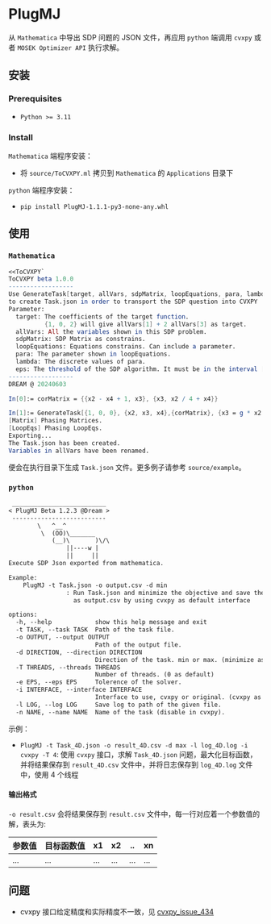 # PlugMJ

从 `Mathematica` 中导出 SDP 问题的 JSON 文件，再应用 `python` 端调用 `cvxpy` 或者 `MOSEK Optimizer API` 执行求解。

## 安装

### Prerequisites

- `Python >= 3.11`

### Install

`Mathematica` 端程序安装：

- 将 `source/ToCVXPY.ml` 拷贝到 `Mathematica` 的 `Applications` 目录下

`python` 端程序安装：

- `pip install PlugMJ-1.1.1-py3-none-any.whl`

## 使用

### `Mathematica` 

```mathematica
<<ToCVXPY`
ToCVXPY beta 1.0.0
------------------
Use GenerateTask[target, allVars, sdpMatrix, loopEquations, para, lambda, eps]
to create Task.json in order to transport the SDP question into CVXPY
Parameter: 
  target: The coefficients of the target function.
          {1, 0, 2} will give allVars[1] + 2 allVars[3] as target.
  allVars: All the variables shown in this SDP problem. 
  sdpMatrix: SDP Matrix as constrains. 
  loopEquations: Equations constrains. Can include a parameter.
  para: The parameter shown in loopEquations. 
  lambda: The discrete values of para. 
  eps: The threshold of the SDP algorithm. It must be in the interval [10^-9, 10^-3]
------------------
DREAM @ 20240603

In[0]:= corMatrix = {{x2 - x4 + 1, x3}, {x3, x2 / 4 + x4}}

In[1]:= GenerateTask[{1, 0, 0}, {x2, x3, x4},{corMatrix}, {x3 = g * x2 - x4}, g, Table[i,{i,.1, 1, .1}], 10^-6]
[Matrix] Phasing Matrices.
[LoopEqs] Phasing LoopEqs.
Exporting...
The Task.json has been created.
Variables in allVars have been renamed. 
```

便会在执行目录下生成 `Task.json` 文件。更多例子请参考 `source/example`。

### `python`

```txt
 __________________________ 
< PlugMJ Beta 1.2.3 @Dream >
 -------------------------- 
        \   ^__^
         \  (OO)\_______
            (__)\       )\/\
                ||----w |
                ||     ||
Execute SDP Json exported from mathematica. 

Example: 
    PlugMJ -t Task.json -o output.csv -d min
                : Run Task.json and minimize the objective and save the result 
                  as output.csv by using cvxpy as default interface

options:
  -h, --help            show this help message and exit
  -t TASK, --task TASK  Path of the task file.
  -o OUTPUT, --output OUTPUT
                        Path of the output file.
  -d DIRECTION, --direction DIRECTION
                        Direction of the task. min or max. (minimize as default)
  -T THREADS, --threads THREADS
                        Number of threads. (0 as default)
  -e EPS, --eps EPS     Tolerence of the solver.
  -i INTERFACE, --interface INTERFACE
                        Interface to use, cvxpy or original. (cvxpy as default)
  -l LOG, --log LOG     Save log to path of the given file.
  -n NAME, --name NAME  Name of the task (disable in cvxpy).
```

示例：
  - `PlugMJ -t Task_4D.json -o result_4D.csv -d max -l log_4D.log -i cvxpy -T 4`: 使用 `cvxpy` 接口，求解 `Task_4D.json` 问题，最大化目标函数，并将结果保存到 `result_4D.csv` 文件中，并将日志保存到 `log_4D.log` 文件中，使用 4 个线程

#### 输出格式 

`-o result.csv` 会将结果保存到 `result.csv` 文件中，每一行对应着一个参数值的解，表头为:

|参数值 |目标函数值| x1 | x2 | .. | xn |
|-------|----------|----|----|----|----|
|...    |...       |... |... |... |... |
  
## 问题

- cvxpy 接口给定精度和实际精度不一致，见 [cvxpy_issue_434](https://github.com/cvxpy/cvxpy/issues/434)

